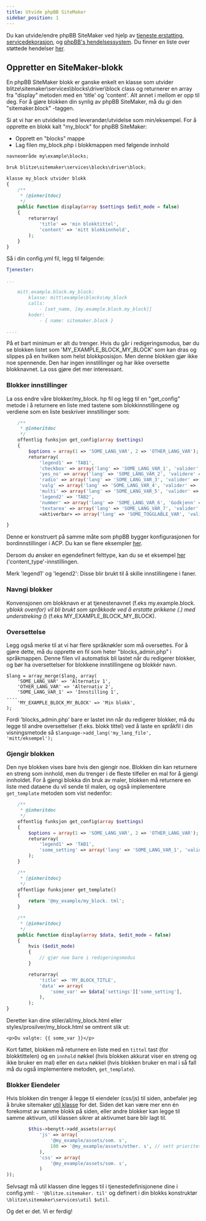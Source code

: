 ```yaml
---
title: Utvide phpBB SiteMaker
sidebar_position: 1
---
```


Du kan utvide/endre phpBB SiteMaker ved hjelp av [tjeneste erstatting](https://area51.phpbb.com/docs/dev/3.2.x/extensions/tutorial_advanced.html#using-service-replacement), [servicedekorasjon](https://area51.phpbb.com/docs/dev/3.2.x/extensions/tutorial_advanced.html#using-service-decoration), og [phpBB's hendelsessystem](https://area51.phpbb.com/docs/dev/3.2.x/extensions/tutorial_events.html). Du finner en liste over støttede hendelser [her](./events.md).

## Oppretter en SiteMaker-blokk

En phpBB SiteMaker blokk er ganske enkelt en klasse som utvider blitze\sitemaker\services\blocks\driver\block class og returnerer en array fra "display" metoden med en 'title' og 'content'. Alt annet i mellom er opp til deg. For å gjøre blokken din synlig av phpBB SiteMaker, må du gi den "sitemaker.block" -taggen.

Si at vi har en utvidelse med leverandør/utvidelse som min/eksempel. For å opprette en blokk kalt "my_block" for phpBB SiteMaker:

-   Opprett en "blocks" mappe
-   Lag filen my_block.php i blokkmappen med følgende innhold

```php
navneområde my\example\blocks;

bruk blitze\sitemaker\services\blocks\driver\block;

klasse my_block utvider blokk
{
    /**
     * {@inheritdoc}
     */
    public function display(array $settings $edit_mode = false)
    {
        returarray(
            'title' => 'min blokktittel',
            'content' => 'mitt blokkinnhold',
        );
    }
}
```

Så i din config.yml fil, legg til følgende:

```yml
Tjenester:

...

    mitt.example.block.my_block:
        klasse: mitt\example\blocks\my_block
        calls:
            - [set_name, [my.example.block.my_block]]
        koder:
            - { name: sitemaker.block }

....

```

På et bart minimum er alt du trenger. Hvis du går i redigeringsmodus, bør du se blokken listet som 'MY_EXAMPLE_BLOCK_MY_BLOCK' som kan dras og slippes på en hvilken som helst blokkposisjon. Men denne blokken gjør ikke noe spennende. Den har ingen innstillinger og har ikke oversette blokknavnet. La oss gjøre det mer interessant.

### Blokker innstillinger

La oss endre våre blokker/my_block. hp fil og legg til en "get_config" metode i å returnere en liste med tastene som blokkinnstillingene og verdiene som en liste beskriver innstillinger som:

```php
    /**
     * @inheritdoc
     */
    offentlig funksjon get_config(array $settings)
    {
        $options = array(1 => 'SOME_LANG_VAR', 2 => 'OTHER_LANG_VAR');
        returarray(
            'legend1' => 'TAB1',
            'checkbox' => array('lang' => 'SOME_LANG_VAR_1', 'valider' => 'streng', 'type' => 'avkrysningsboks', 'valg' => $options, 'standard' => matrise(), 'Forklarer' => false),
            'yes_no' => array('lang' => 'SOME_LANG_VAR_2', 'validere' => 'bool', 'type' => 'radio:yes_no', 'Forklarer' => false, 'default' => usann),
            'radio' => array('lang' => 'SOME_LANG_VAR_3', 'valider' => 'bool', 'type' => 'radio', 'valg' => $options, 'Forklarer' => usann, 'default' => 'emne'),
            'valg' => array('lang' => 'SOME_LANG_VAR_4', 'valider' => 'string', 'type' => 'select', 'valg' => $options, 'default' => '', 'Forklarer' => usann),
            'multi' => array('lang' => 'SOME_LANG_VAR_5', 'valider' => 'string', 'type' => 'multi_select', 'options' => $options, 'default' => array(), 'Forklarer' => usann),
            'legend2' => 'TAB2',
            'nummer' => array('lang' => 'SOME_LANG_VAR_6', 'Godkjenn' => 'int:0:20', 'type' => 'number:0:20', 'maxlength' => 2, 'Forklarer' => feil, 'standard' => 5),
            'textarea' => array('lang' => 'SOME_LANG_VAR_7', 'valider' => 'string', 'type' => 'tekstfelt:3:40', 'makslengde' => 2, 'Forklarer' => sann, 'standard' => ''),
            «aktiverbar» => array('lang' => 'SOME_TOGGLABLE_VAR', 'valider' => 'string', 'type' => 'select:1:0:toggle_key', 'options' => $options, 'standard' => '', 'lagt til' => '<div id="toggle_key-1">Vis bare når valg 1 er valgt</div>'),

}
```

Denne er konstruert på samme måte som phpBB bygger konfigurasjonen for bordinnstillinger i ACP. Du kan se flere eksempler [her](https://github.com/phpbb/phpbb/blob/master/phpBB/includes/acp/acp_board.php).

Dersom du ønsker en egendefinert felttype, kan du se et eksempel [her](https://github.com/blitze/phpBB-ext-sitemaker_content/blob/develop/blocks/recent.php) ('content_type'-innstillingen.

Merk 'legend1' og 'legend2': Disse blir brukt til å skille innstillingene i faner.

### Navngi blokker

Konvensjonen om blokknavn er at tjenestenavnet (f.eks my.example.block. y*blokk ovenfor) vil bli brukt som språkkode ved å erstatte prikkene (.) med understreking (*) (f.eks MY_EXAMPLE_BLOCK_MY_BLOCK).

### Oversettelse

Legg også merke til at vi har flere språknøkler som må oversettes. For å gjøre dette, må du opprette en fil som heter "blocks_admin.php" i språkmappen. Denne filen vil automatisk bli lastet når du redigerer blokker, og bør ha oversettelser for blokkene innstillingene og blokkér navn.

```
$lang = array_merge($lang, array(
    'SOME_LANG_VAR' => 'Alternativ 1',
    'OTHER_LANG_VAR' => 'Alternativ 2',
    'SOME_LANG_VAR_1' => 'Innstilling 1',
....
    'MY_EXAMPLE_BLOCK_MY_BLOCK' => 'Min blokk',
);
```

Fordi 'blocks_admin.php' bare er lastet inn når du redigerer blokker, må du legge til andre oversettelser (f.eks. blokk tittel) ved å laste en språkfil i din visningsmetode så `$language->add_lang('my_lang_file', 'mitt/eksempel');`

### Gjengir blokken

Den nye blokken vises bare hvis den gjengir noe. Blokken din kan returnere en streng som innhold, men du trenger i de fleste tilfeller en mal for å gjengi innholdet. For å gjengi blokka din bruk av maler, blokken må returnere en liste med dataene du vil sende til malen, og også implementere `get_template` metoden som vist nedenfor:

```php
    /**
     * @inheritdoc
     */
    offentlig funksjon get_config(array $settings)
    {
        $options = array(1 => 'SOME_LANG_VAR', 2 => 'OTHER_LANG_VAR');
        returarray(
            'legend1' => 'TAB1',
            'some_setting' => array('lang' => 'SOME_LANG_VAR_1', 'valider' => 'streng', 'type' => 'avkrysningsboks', 'valg' => $options, 'standard' => matrise(), 'forklarende' => false),
        );
    }

    /**
     * {@inheritdoc}
     */
    offentlige funksjoner get_template()
    {
        return '@my_example/my_block. tml';
    }

    /**
     * {@inheritdoc}
     */
    public function display(array $data, $edit_mode = false)
    {
        hvis ($edit_mode)
        {
            // gjør noe bare i redigeringsmodus
        }

        returarray(
            'title' => 'MY_BLOCK_TITLE',
            'data' => array(
                'some_var' => $data['settings']['some_setting'],
            ),
        );
}
```

Deretter kan dine stiler/all/my_block.html eller styles/prosilver/my_block.html se omtrent slik ut:

```
<p>Du valgte: {{ some_var }}</p>
```

Kort fattet, blokken må returnere en liste med en `tittel` tast (for blokktittelen) og en `innhold` nøkkel (hvis blokken akkurat viser en streng og ikke bruker en mal) eller en `data` nøkkel (hvis blokken bruker en mal i så fall må du også implementere metoden, `get_template`).

### Blokker Eiendeler

Hvis blokken din trenger å legge til eiendeler (css/js) til siden, anbefaler jeg å bruke sitemaker [util klasse](https://github.com/blitze/phpBB-ext-sitemaker/blob/develop/services/util.php) for det. Siden det kan være mer enn én forekomst av samme blokk på siden, eller andre blokker kan legge til samme aktivum, util klassen sikrer at aktivumet bare blir lagt til.

```php
        $this->benytt->add_assets(array(
            'js' => array(
                '@my_example/assets/som. s',
                100 => '@my_example/assets/other. s', // sett prioritet
            ),
            'css' => array(
                '@my_example/assets/som. s',
            )
));
```

Selvsagt må util klassen dine legges til i tjenestedefinisjonene dine i config.yml: `- '@blitze.sitemaker. til'` og definert i din blokks konstruktør `\blitze\sitemaker\services\util $util`.

Og det er det. Vi er ferdig!

